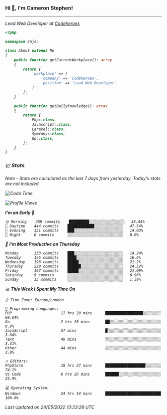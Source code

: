### Hi 👋, I'm Cameron Stephen!
<hr>
<p><em>Lead Web Developer at <a href="https://codeheroes.co.uk">Codeheroes</a></p>


```php
<?php

namespace Cajs;

class About extends Me
{
    public function getCurrentWorkplace(): array
    {
        return [
            'workplace' => [
                'company' => 'Codeheroes',
                'position' => 'Lead Web Developer'
            ]
        ];
    }

    public function getDailyKnowledge(): array
    {
        return [
            Php::class,
            Javascript::class,
            Laravel::class,
            Symfony::class,
            Go::class,
        ];
    }
}
```

### 📈 Stats
<p><em>Note - Stats are calculated as the last 7 days from yesterday. Today's stats are not included.</em></p>


<!--START_SECTION:waka-->
![Code Time](http://img.shields.io/badge/Code%20Time-2%2C896%20hrs%2049%20mins-blue)

![Profile Views](http://img.shields.io/badge/Profile%20Views-0-blue)

**I'm an Early 🐤** 

```text
🌞 Morning    359 commits    █████████░░░░░░░░░░░░░░░░   38.44% 
🌆 Daytime    444 commits    ████████████░░░░░░░░░░░░░   47.54% 
🌃 Evening    131 commits    ███░░░░░░░░░░░░░░░░░░░░░░   14.03% 
🌙 Night      0 commits      ░░░░░░░░░░░░░░░░░░░░░░░░░   0.0%

```
📅 **I'm Most Productive on Thursday** 

```text
Monday       133 commits    ███░░░░░░░░░░░░░░░░░░░░░░   14.24% 
Tuesday      155 commits    ████░░░░░░░░░░░░░░░░░░░░░   16.6% 
Wednesday    198 commits    █████░░░░░░░░░░░░░░░░░░░░   21.2% 
Thursday     229 commits    ██████░░░░░░░░░░░░░░░░░░░   24.52% 
Friday       197 commits    █████░░░░░░░░░░░░░░░░░░░░   21.09% 
Saturday     9 commits      ░░░░░░░░░░░░░░░░░░░░░░░░░   0.96% 
Sunday       13 commits     ░░░░░░░░░░░░░░░░░░░░░░░░░   1.39%

```


📊 **This Week I Spent My Time On** 

```text
⌚︎ Time Zone: Europe/London

💬 Programming Languages: 
PHP                      17 hrs 20 mins      █████████████████░░░░░░░░   69.64% 
Go                       2 hrs 26 mins       ██░░░░░░░░░░░░░░░░░░░░░░░   9.8% 
JavaScript               57 mins             █░░░░░░░░░░░░░░░░░░░░░░░░   3.84% 
Text                     49 mins             ░░░░░░░░░░░░░░░░░░░░░░░░░   3.31% 
Other                    44 mins             ░░░░░░░░░░░░░░░░░░░░░░░░░   3.0%

🔥 Editors: 
PhpStorm                 18 hrs 27 mins      ██████████████████░░░░░░░   74.1% 
VS Code                  6 hrs 26 mins       ██████░░░░░░░░░░░░░░░░░░░   25.9%

💻 Operating System: 
Windows                  24 hrs 54 mins      █████████████████████████   100.0%

```


 Last Updated on 24/05/2022 10:23:26 UTC
<!--END_SECTION:waka-->
